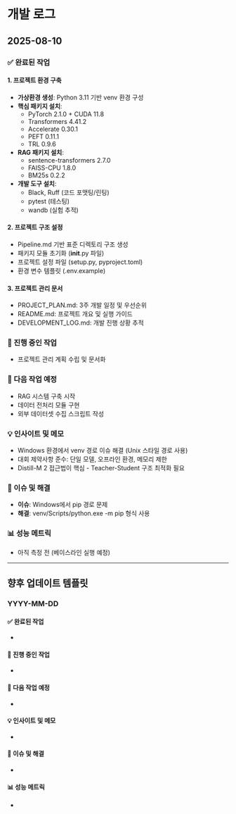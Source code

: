 # 개발 로그

## 2025-08-10

### ✅ 완료된 작업

#### 1. 프로젝트 환경 구축
- **가상환경 생성**: Python 3.11 기반 venv 환경 구성
- **핵심 패키지 설치**:
  - PyTorch 2.1.0 + CUDA 11.8
  - Transformers 4.41.2
  - Accelerate 0.30.1
  - PEFT 0.11.1
  - TRL 0.9.6
- **RAG 패키지 설치**:
  - sentence-transformers 2.7.0
  - FAISS-CPU 1.8.0
  - BM25s 0.2.2
- **개발 도구 설치**:
  - Black, Ruff (코드 포맷팅/린팅)
  - pytest (테스팅)
  - wandb (실험 추적)

#### 2. 프로젝트 구조 설정
- Pipeline.md 기반 표준 디렉토리 구조 생성
- 패키지 모듈 초기화 (__init__.py 파일)
- 프로젝트 설정 파일 (setup.py, pyproject.toml)
- 환경 변수 템플릿 (.env.example)

#### 3. 프로젝트 관리 문서
- PROJECT_PLAN.md: 3주 개발 일정 및 우선순위
- README.md: 프로젝트 개요 및 실행 가이드
- DEVELOPMENT_LOG.md: 개발 진행 상황 추적

### 🔄 진행 중인 작업
- 프로젝트 관리 계획 수립 및 문서화

### 📝 다음 작업 예정
- RAG 시스템 구축 시작
- 데이터 전처리 모듈 구현
- 외부 데이터셋 수집 스크립트 작성

### 💡 인사이트 및 메모
- Windows 환경에서 venv 경로 이슈 해결 (Unix 스타일 경로 사용)
- 대회 제약사항 준수: 단일 모델, 오프라인 환경, 메모리 제한
- Distill-M 2 접근법이 핵심 - Teacher-Student 구조 최적화 필요

### 🚨 이슈 및 해결
- **이슈**: Windows에서 pip 경로 문제
- **해결**: venv/Scripts/python.exe -m pip 형식 사용

### 📊 성능 메트릭
- 아직 측정 전 (베이스라인 실행 예정)

---

## 향후 업데이트 템플릿

### YYYY-MM-DD

#### ✅ 완료된 작업
- 

#### 🔄 진행 중인 작업
- 

#### 📝 다음 작업 예정
- 

#### 💡 인사이트 및 메모
- 

#### 🚨 이슈 및 해결
- 

#### 📊 성능 메트릭
- 